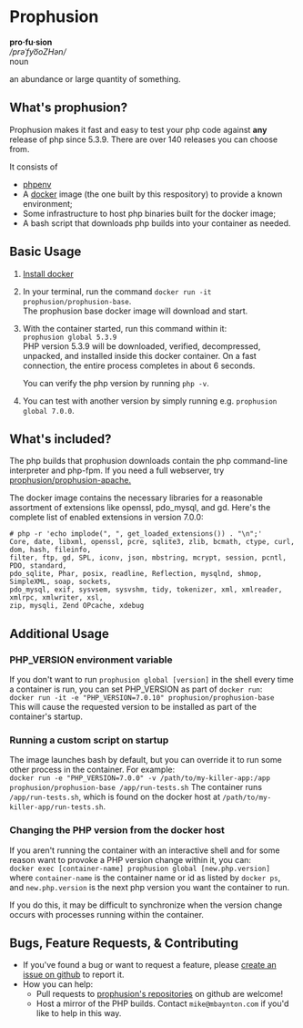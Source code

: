 # Prophusion

**pro·fu·sion**  
*/prəˈfyo͞oZHən/*  
noun

an abundance or large quantity of something.

## What's prophusion?
Prophusion makes it fast and easy to test your php code against **any** release of php since 5.3.9. There are 
over 140 releases you can choose from.

It consists of
 * [phpenv](https://github.com/CHH/phpenv)
 * A [docker](https://www.docker.com/) image (the one built by this respository) to provide a known 
   environment;
 * Some infrastructure to host php binaries built for the docker image;
 * A bash script that downloads php builds into your container as needed.
 
## Basic Usage
 1. [Install docker](https://docs.docker.com/engine/installation/)
 2. In your terminal, run the command `docker run -it prophusion/prophusion-base`.  
    The prophusion base docker image will download and start.
 3. With the container started, run this command within it:  
    ```prophusion global 5.3.9```  
    PHP version 5.3.9 will be downloaded, verified, decompressed, unpacked, and installed inside this
    docker container. On a fast connection, the entire process completes in about 6 seconds.
    
    You can verify the php version by running `php -v`.
 4. You can test with another version by simply running e.g. `prophusion global 7.0.0`.

## What's included?
The php builds that prophusion downloads contain the php command-line interpreter 
and php-fpm. If you need a full webserver, try [prophusion/prophusion-apache.](https://hub.docker.com/r/prophusion/prophusion-apache/)

The docker image contains the necessary libraries for a reasonable assortment of extensions
like openssl, pdo_mysql, and gd. Here's the complete list of enabled extensions in version 7.0.0:

```
# php -r 'echo implode(", ", get_loaded_extensions()) . "\n";'
Core, date, libxml, openssl, pcre, sqlite3, zlib, bcmath, ctype, curl, dom, hash, fileinfo, 
filter, ftp, gd, SPL, iconv, json, mbstring, mcrypt, session, pcntl, PDO, standard,
pdo_sqlite, Phar, posix, readline, Reflection, mysqlnd, shmop, SimpleXML, soap, sockets,
pdo_mysql, exif, sysvsem, sysvshm, tidy, tokenizer, xml, xmlreader, xmlrpc, xmlwriter, xsl,
zip, mysqli, Zend OPcache, xdebug
```
 
## Additional Usage
### PHP_VERSION environment variable
 If you don't want to run `prophusion global [version]` in the shell every time a container 
 is run, you can set PHP_VERSION as part of `docker run`:   
 ```docker run -it -e "PHP_VERSION=7.0.10" prophusion/prophusion-base```  
 This will cause the requested version to be installed as part of the container's startup.
### Running a custom script on startup
 The image launches bash by default, but you can override it to run some other process in the container.
 For example:  
 ```docker run -e "PHP_VERSION=7.0.0" -v /path/to/my-killer-app:/app prophusion/prophusion-base /app/run-tests.sh```
 The container runs `/app/run-tests.sh`, which is found on the docker host at
 `/path/to/my-killer-app/run-tests.sh`.
### Changing the PHP version from the docker host
 If you aren't running the container with an interactive shell and for some reason want to provoke
 a PHP version change within it, you can:  
 ```docker exec [container-name] prophusion global [new.php.version]```  
 where `container-name` is the container name or id as listed by `docker ps`, and `new.php.version` 
 is the next php version you want the container to run.
 
 If you do this, it may be difficult to synchronize when the version change occurs with processes running within
 the container.

## Bugs, Feature Requests, & Contributing
 * If you've found a bug or want to request a feature, please
   [create an issue on github](https://github.com/prophusion/prophusion-base/issues) to report it.
 * How you can help:
   - Pull requests to [prophusion's repositories](https://github.com/prophusion) on github are welcome!
   - Host a mirror of the PHP builds. Contact `mike@mbaynton.com` if you'd like to help in this way.
